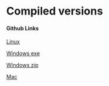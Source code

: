 # Compiled versions
#### Github Links

[Linux](https://github.com/Gudu0/IceBlocks/blob/Customization/Compiled/Ice%20Blocks-1_0_0-linux.AppImage)

[Windows exe](https://github.com/Gudu0/IceBlocks/blob/Customization/Compiled/Ice%20Blocks-1_0_0-windows.exe)

[Windows zip](https://github.com/Gudu0/IceBlocks/blob/Customization/Compiled/Ice%20Blocks-1_0_0-windows.zip)

[Mac](https://github.com/Gudu0/IceBlocks/blob/Customization/Compiled/Ice%20Blocks-1_0_0-macos.zip)
